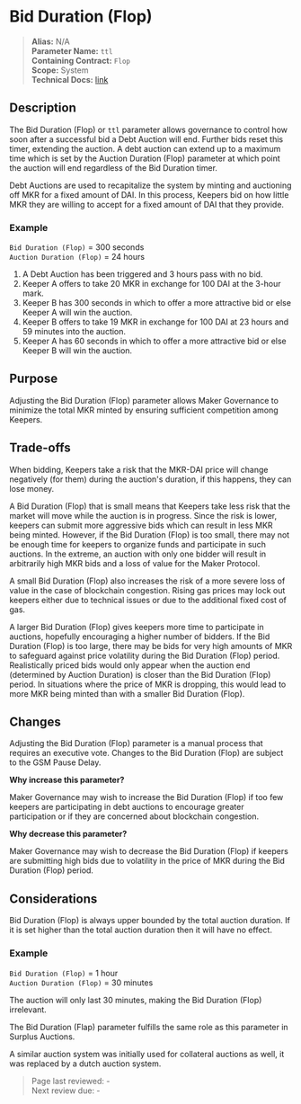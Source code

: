 # Bid Duration (Flop)

>**Alias:** N/A  
>**Parameter Name:** `ttl`  
>**Containing Contract:** `Flop`  
>**Scope:** System  
>**Technical Docs:** [link](https://docs.makerdao.com/smart-contract-modules/system-stabilizer-module/flop-detailed-documentation)  

## Description
The Bid Duration (Flop) or `ttl` parameter allows governance to control how soon after a successful bid a Debt Auction will end. Further bids reset this timer, extending the auction. A debt auction can extend up to a maximum time which is set by the Auction Duration (Flop) parameter at which point the auction will end regardless of the Bid Duration timer.

Debt Auctions are used to recapitalize the system by minting and auctioning off MKR for a fixed amount of DAI. In this process, Keepers bid on how little MKR they are willing to accept for a fixed amount of DAI that they provide. 

### Example

`Bid Duration (Flop)` = 300 seconds  
`Auction Duration (Flop)` = 24 hours  

1. A Debt Auction has been triggered and 3 hours pass with no bid.
2. Keeper A offers to take 20 MKR in exchange for 100 DAI at the 3-hour mark.
3. Keeper B has 300 seconds in which to offer a more attractive bid or else Keeper A will win the auction.
4. Keeper B offers to take 19 MKR in exchange for 100 DAI at 23 hours and 59 minutes into the auction.
5. Keeper A has 60 seconds in which to offer a more attractive bid or else Keeper B will win the auction.

## Purpose
Adjusting the Bid Duration (Flop) parameter allows Maker Governance to minimize the total MKR minted by ensuring sufficient competition among Keepers.

## Trade-offs
When bidding, Keepers take a risk that the MKR-DAI price will change negatively (for them) during the auction's duration, if this happens, they can lose money.

A Bid Duration (Flop) that is small means that Keepers take less risk that the market will move while the auction is in progress. Since the risk is lower, keepers can submit more aggressive bids which can result in less MKR being minted. However, if the Bid Duration (Flop) is too small, there may not be enough time for keepers to organize funds and participate in such auctions. In the extreme, an auction with only one bidder will result in arbitrarily high MKR bids and a loss of value for the Maker Protocol.

A small Bid Duration (Flop) also increases the risk of a more severe loss of value in the case of blockchain congestion. Rising gas prices may lock out keepers either due to technical issues or due to the additional fixed cost of gas. 

A larger Bid Duration (Flop) gives keepers more time to participate in auctions, hopefully encouraging a higher number of bidders. If the Bid Duration (Flop) is too large, there may be bids for very high amounts of MKR to safeguard against price volatility during the Bid Duration (Flop) period. Realistically priced bids would only appear when the auction end (determined by Auction Duration) is closer than the Bid Duration (Flop) period. In situations where the price of MKR is dropping, this would lead to more MKR being minted than with a smaller Bid Duration (Flop).

## Changes
Adjusting the Bid Duration (Flop) parameter is a manual process that requires an executive vote. Changes to the Bid Duration (Flop) are subject to the GSM Pause Delay.

**Why increase this parameter?**

Maker Governance may wish to increase the Bid Duration (Flop) if too few keepers are participating in debt auctions to encourage greater participation or if they are concerned about blockchain congestion.

**Why decrease this parameter?**

Maker Governance may wish to decrease the Bid Duration (Flop) if keepers are submitting high bids due to volatility in the price of MKR during the Bid Duration (Flop) period.

## Considerations
Bid Duration (Flop) is always upper bounded by the total auction duration. If it is set higher than the total auction duration then it will have no effect. 

### Example
`Bid Duration (Flop)` = 1 hour  
`Auction Duration (Flop)` = 30 minutes

The auction will only last 30 minutes, making the Bid Duration (Flop) irrelevant.

The Bid Duration (Flap) parameter fulfills  the same role as this parameter in Surplus Auctions.

A similar auction system was initially used for collateral auctions as well, it was replaced by a dutch auction system. 

>Page last reviewed: -  
>Next review due: -  

